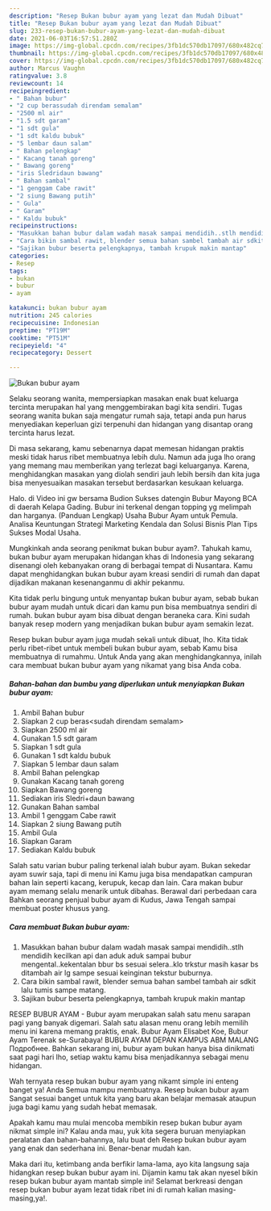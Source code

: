 ```yaml
---
description: "Resep Bukan bubur ayam yang lezat dan Mudah Dibuat"
title: "Resep Bukan bubur ayam yang lezat dan Mudah Dibuat"
slug: 233-resep-bukan-bubur-ayam-yang-lezat-dan-mudah-dibuat
date: 2021-06-03T16:57:51.280Z
image: https://img-global.cpcdn.com/recipes/3fb1dc570db17097/680x482cq70/bukan-bubur-ayam-foto-resep-utama.jpg
thumbnail: https://img-global.cpcdn.com/recipes/3fb1dc570db17097/680x482cq70/bukan-bubur-ayam-foto-resep-utama.jpg
cover: https://img-global.cpcdn.com/recipes/3fb1dc570db17097/680x482cq70/bukan-bubur-ayam-foto-resep-utama.jpg
author: Marcus Vaughn
ratingvalue: 3.8
reviewcount: 14
recipeingredient:
- " Bahan bubur"
- "2 cup berassudah direndam semalam"
- "2500 ml air"
- "1.5 sdt garam"
- "1 sdt gula"
- "1 sdt kaldu bubuk"
- "5 lembar daun salam"
- " Bahan pelengkap"
- " Kacang tanah goreng"
- " Bawang goreng"
- "iris Sledridaun bawang"
- " Bahan sambal"
- "1 genggam Cabe rawit"
- "2 siung Bawang putih"
- " Gula"
- " Garam"
- " Kaldu bubuk"
recipeinstructions:
- "Masukkan bahan bubur dalam wadah masak sampai mendidih..stlh mendidih kecilkan api dan aduk aduk sampai bubur mengental..kekentalan bbur bs sesuai selera..klo trkstur masih kasar bs ditambah air lg sampe sesuai keinginan tekstur buburnya."
- "Cara bikin sambal rawit, blender semua bahan sambel tambah air sdkit lalu tumis sampe matang."
- "Sajikan bubur beserta pelengkapnya, tambah krupuk makin mantap"
categories:
- Resep
tags:
- bukan
- bubur
- ayam

katakunci: bukan bubur ayam 
nutrition: 245 calories
recipecuisine: Indonesian
preptime: "PT19M"
cooktime: "PT51M"
recipeyield: "4"
recipecategory: Dessert

---
```



![Bukan bubur ayam](https://img-global.cpcdn.com/recipes/3fb1dc570db17097/680x482cq70/bukan-bubur-ayam-foto-resep-utama.jpg)

Selaku seorang wanita, mempersiapkan masakan enak buat keluarga tercinta merupakan hal yang menggembirakan bagi kita sendiri. Tugas seorang  wanita bukan saja mengatur rumah saja, tetapi anda pun harus menyediakan keperluan gizi terpenuhi dan hidangan yang disantap orang tercinta harus lezat.

Di masa  sekarang, kamu sebenarnya dapat memesan hidangan praktis meski tidak harus ribet membuatnya lebih dulu. Namun ada juga lho orang yang memang mau memberikan yang terlezat bagi keluarganya. Karena, menghidangkan masakan yang diolah sendiri jauh lebih bersih dan kita juga bisa menyesuaikan masakan tersebut berdasarkan kesukaan keluarga. 

Halo. di Video ini gw bersama Budion Sukses datengin Bubur Mayong BCA di daerah Kelapa Gading. Bubur ini terkenal dengan topping yg melimpah dan harganya. (Panduan Lengkap) Usaha Bubur Ayam untuk Pemula. Analisa Keuntungan Strategi Marketing Kendala dan Solusi Bisnis Plan Tips Sukses Modal Usaha.

Mungkinkah anda seorang penikmat bukan bubur ayam?. Tahukah kamu, bukan bubur ayam merupakan hidangan khas di Indonesia yang sekarang disenangi oleh kebanyakan orang di berbagai tempat di Nusantara. Kamu dapat menghidangkan bukan bubur ayam kreasi sendiri di rumah dan dapat dijadikan makanan kesenanganmu di akhir pekanmu.

Kita tidak perlu bingung untuk menyantap bukan bubur ayam, sebab bukan bubur ayam mudah untuk dicari dan kamu pun bisa membuatnya sendiri di rumah. bukan bubur ayam bisa dibuat dengan beraneka cara. Kini sudah banyak resep modern yang menjadikan bukan bubur ayam semakin lezat.

Resep bukan bubur ayam juga mudah sekali untuk dibuat, lho. Kita tidak perlu ribet-ribet untuk membeli bukan bubur ayam, sebab Kamu bisa membuatnya di rumahmu. Untuk Anda yang akan menghidangkannya, inilah cara membuat bukan bubur ayam yang nikamat yang bisa Anda coba.

<!--inarticleads1-->

##### Bahan-bahan dan bumbu yang diperlukan untuk menyiapkan Bukan bubur ayam:

1. Ambil  Bahan bubur
1. Siapkan 2 cup beras&lt;sudah direndam semalam&gt;
1. Siapkan 2500 ml air
1. Gunakan 1.5 sdt garam
1. Siapkan 1 sdt gula
1. Gunakan 1 sdt kaldu bubuk
1. Siapkan 5 lembar daun salam
1. Ambil  Bahan pelengkap
1. Gunakan  Kacang tanah goreng
1. Siapkan  Bawang goreng
1. Sediakan iris Sledri+daun bawang
1. Gunakan  Bahan sambal
1. Ambil 1 genggam Cabe rawit
1. Siapkan 2 siung Bawang putih
1. Ambil  Gula
1. Siapkan  Garam
1. Sediakan  Kaldu bubuk


Salah satu varian bubur paling terkenal ialah bubur ayam. Bukan sekedar ayam suwir saja, tapi di menu ini Kamu juga bisa mendapatkan campuran bahan lain seperti kacang, kerupuk, kecap dan lain. Cara makan bubur ayam memang selalu menarik untuk dibahas. Berawal dari perbedaan cara Bahkan seorang penjual bubur ayam di Kudus, Jawa Tengah sampai membuat poster khusus yang. 

<!--inarticleads2-->

##### Cara membuat Bukan bubur ayam:

1. Masukkan bahan bubur dalam wadah masak sampai mendidih..stlh mendidih kecilkan api dan aduk aduk sampai bubur mengental..kekentalan bbur bs sesuai selera..klo trkstur masih kasar bs ditambah air lg sampe sesuai keinginan tekstur buburnya.
1. Cara bikin sambal rawit, blender semua bahan sambel tambah air sdkit lalu tumis sampe matang.
1. Sajikan bubur beserta pelengkapnya, tambah krupuk makin mantap


RESEP BUBUR AYAM - Bubur ayam merupakan salah satu menu sarapan pagi yang banyak digemari. Salah satu alasan menu orang lebih memilih menu ini karena memang praktis, enak. Bubur Ayam Elisabet Koe, Bubur Ayam Terenak se-Surabaya! BUBUR AYAM DEPAN KAMPUS ABM MALANG Подробнее. Bahkan sekarang ini, bubur ayam bukan hanya bisa dinikmati saat pagi hari lho, setiap waktu kamu bisa menjadikannya sebagai menu hidangan. 

Wah ternyata resep bukan bubur ayam yang nikamt simple ini enteng banget ya! Anda Semua mampu membuatnya. Resep bukan bubur ayam Sangat sesuai banget untuk kita yang baru akan belajar memasak ataupun juga bagi kamu yang sudah hebat memasak.

Apakah kamu mau mulai mencoba membikin resep bukan bubur ayam nikmat simple ini? Kalau anda mau, yuk kita segera buruan menyiapkan peralatan dan bahan-bahannya, lalu buat deh Resep bukan bubur ayam yang enak dan sederhana ini. Benar-benar mudah kan. 

Maka dari itu, ketimbang anda berfikir lama-lama, ayo kita langsung saja hidangkan resep bukan bubur ayam ini. Dijamin kamu tak akan nyesel bikin resep bukan bubur ayam mantab simple ini! Selamat berkreasi dengan resep bukan bubur ayam lezat tidak ribet ini di rumah kalian masing-masing,ya!.

